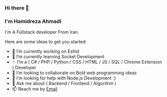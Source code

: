 ### Hi there 👋
### I'm Hamidreza Ahmadi
I'm A Fullstack developer From Iran

Here are some ideas to get you started:
- 🔭 I’m currently working on Eshid
- 🌱 I’m currently learning Socket Development
- ✨ I’m a ( C# / PHP / Python / CSS / HTML / JS / SQL / Chrome Extension ) Developer
- 👯 I’m looking to collaborate on Bold web programming ideas
- 🤔 I’m looking for help with Node.js Development :}
- 💬 Ask me about ( Backend / Frontend / Algorithm )
- 📫 Reach me by <a href="mailto:zhmid@pm.me">Email</a>

